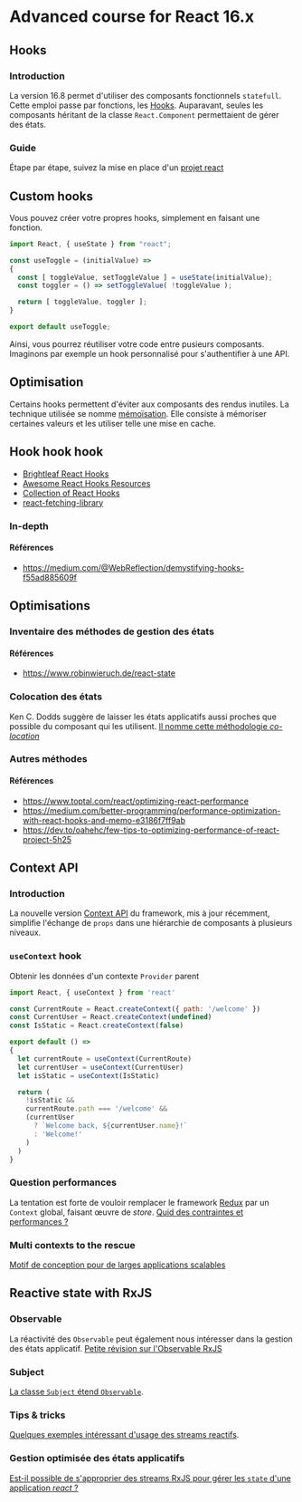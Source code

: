 # Advanced course for React 16.x

## Hooks
### Introduction
La version 16.8 permet d'utiliser des composants fonctionnels `statefull`.
Cette emploi passe par fonctions, les [Hooks](hooks/README.md).
Auparavant, seules les composants héritant de la classe `React.Component` permettaient de gérer des états.

### Guide
Étape par étape, suivez la mise en place d'un [projet react](https://github.com/heticeric/react_16x-demo)

## Custom hooks
Vous pouvez créer votre propres hooks, simplement en faisant une fonction.

```js
import React, { useState } from "react";

const useToggle = (initialValue) =>
{
  const [ toggleValue, setToggleValue ] = useState(initialValue);
  const toggler = () => setToggleValue( !toggleValue );

  return [ toggleValue, toggler ];
}

export default useToggle;
```

Ainsi, vous pourrez réutiliser votre code entre pusieurs composants.
Imaginons par exemple un hook personnalisé pour s'authentifier à une API.

## Optimisation
Certains hooks permettent d'éviter aux composants des rendus inutiles.
La technique utilisée se nomme [mémoïsation](hooks/memoization.md). Elle consiste à mémoriser certaines valeurs et les utiliser telle une mise en cache.

## Hook hook hook

- [Brightleaf React Hooks](https://brightleaf.dev/hooks/)
- [Awesome React Hooks Resources](https://github.com/rehooks/awesome-react-hooks)
- [Collection of React Hooks](https://nikgraf.github.io/react-hooks/)
- [react-fetching-library](https://github.com/marcin-piela/react-fetching-library)

### In-depth

#### Références
- https://medium.com/@WebReflection/demystifying-hooks-f55ad885609f

## Optimisations 
### Inventaire des méthodes de gestion des états
#### Références
- https://www.robinwieruch.de/react-state

### Colocation des états
Ken C. Dodds suggère de laisser les états applicatifs aussi proches que possible du composant qui les utilisent.
[Il nomme cette méthodologie *co-location*](optim/README.md)

### Autres méthodes 
#### Références
- https://www.toptal.com/react/optimizing-react-performance
- https://medium.com/better-programming/performance-optimization-with-react-hooks-and-memo-e3186f7ff9ab
- https://dev.to/oahehc/few-tips-to-optimizing-performance-of-react-project-5h25
  
## Context API
### Introduction
La nouvelle version [Context API](context/README.md) du framework, mis à jour récemment, simplifie l'échange de `props` dans une hiérarchie de composants à plusieurs niveaux. 

### `useContext` hook
Obtenir les données d'un contexte `Provider` parent

```js
import React, { useContext } from 'react'

const CurrentRoute = React.createContext({ path: '/welcome' })
const CurrentUser = React.createContext(undefined)
const IsStatic = React.createContext(false)

export default () =>
{
  let currentRoute = useContext(CurrentRoute)
  let currentUser = useContext(CurrentUser)
  let isStatic = useContext(IsStatic)

  return (
    !isStatic &&
    currentRoute.path === '/welcome' &&
    (currentUser
      ? `Welcome back, ${currentUser.name}!`
      : 'Welcome!'
    )
  )
}
```

### Question performances
La tentation est forte de vouloir remplacer le framework [Redux](https://redux.js.org/) par un `Context` global, faisant œuvre de *store*.
[Quid des contraintes et performances ?](context/performances.md)

### Multi contexts to the rescue
[Motif de conception pour de larges applications scalables](context/context_wise.md)

## Reactive state with RxJS
### Observable
La réactivité des `Observable` peut également nous intéresser dans la gestion des états applicatif.
[Petite révision sur l'Observable RxJS](reactive/README.md)

### Subject
[La classe `Subject` étend `Observable`](reactive/subject.md).

### Tips & tricks
[Quelques exemples intéressant d'usage des streams reactifs](reactive/tips.md).

### Gestion optimisée des états applicatifs
[Est-il possible de s'approprier des streams RxJS pour gérer les `state` d'une application *react* ?](reactive/store.md)